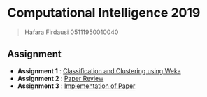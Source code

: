 # Computational Intelligence 2019
> Hafara Firdausi
> 05111950010040

## Assignment
* **Assignment 1** : [Classification and Clustering using Weka](/2019/assignment-1)
* **Assignment 2** : [Paper Review](https://drive.google.com/file/d/1UlJs20tBDkRgN_qzwQeRfz64OFoDH0Le/view?usp=sharing)
* **Assignment 3** : [Implementation of Paper](/2019/assignment-3)